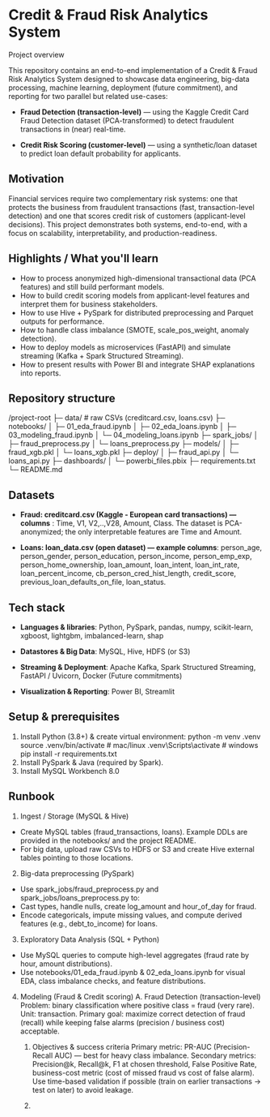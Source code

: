 # Credit & Fraud Risk Analytics System
Project overview

This repository contains an end-to-end implementation of a Credit & Fraud Risk Analytics System designed to showcase data engineering, big-data processing, machine learning, deployment (future commitment), and reporting for two parallel but related use-cases:

- **Fraud Detection (transaction-level)** — using the Kaggle Credit Card Fraud Detection dataset (PCA-transformed) to detect fraudulent transactions in (near) real-time.

- **Credit Risk Scoring (customer-level)** — using a synthetic/loan dataset to predict loan default probability for applicants.

## Motivation

Financial services require two complementary risk systems: one that protects the business from fraudulent transactions (fast, transaction-level detection) and one that scores credit risk of customers (applicant-level decisions). This project demonstrates both systems, end-to-end, with a focus on scalability, interpretability, and production-readiness.

## Highlights / What you'll learn
- How to process anonymized high-dimensional transactional data (PCA features) and still build performant models.
- How to build credit scoring models from applicant-level features and interpret them for business stakeholders.
- How to use Hive + PySpark for distributed preprocessing and Parquet outputs for performance.
- How to handle class imbalance (SMOTE, scale_pos_weight, anomaly detection).
- How to deploy models as microservices (FastAPI) and simulate streaming (Kafka + Spark Structured Streaming).
- How to present results with Power BI and integrate SHAP explanations into reports.

## Repository structure
/project-root
├─ data/        # raw CSVs (creditcard.csv, loans.csv)
├─ notebooks/
│ ├─ 01_eda_fraud.ipynb
│ ├─ 02_eda_loans.ipynb
│ ├─ 03_modeling_fraud.ipynb
│ └─ 04_modeling_loans.ipynb
├─ spark_jobs/
│ ├─ fraud_preprocess.py
│ └─ loans_preprocess.py
├─ models/
│ ├─ fraud_xgb.pkl
│ └─ loans_xgb.pkl
├─ deploy/
│ ├─ fraud_api.py
│ └─ loans_api.py
├─ dashboards/
│ └─ powerbi_files.pbix
├─ requirements.txt
└─ README.md

## Datasets

- **Fraud: creditcard.csv (Kaggle - European card transactions) — columns** : Time, V1, V2,..,V28, Amount, Class. The dataset is PCA-anonymized; the only interpretable features are Time and Amount. 

- **Loans: loan_data.csv (open dataset) — example columns**: person_age, person_gender, person_education, person_income, person_emp_exp, person_home_ownership, loan_amount, loan_intent, loan_int_rate, loan_percent_income, cb_person_cred_hist_length, credit_score, previous_loan_defaults_on_file, loan_status.

## Tech stack

- **Languages & libraries**: Python, PySpark, pandas, numpy, scikit-learn, xgboost, lightgbm, imbalanced-learn, shap

- **Datastores & Big Data**: MySQL, Hive, HDFS (or S3)

- **Streaming & Deployment**: Apache Kafka, Spark Structured Streaming, FastAPI / Uvicorn, Docker (Future commitments)

- **Visualization & Reporting**: Power BI, Streamlit

## Setup & prerequisites
  1. Install Python (3.8+) & create virtual environment:
      python -m venv .venv
      source .venv/bin/activate # mac/linux
      .venv\Scripts\activate # windows
       pip install -r requirements.txt
  2. Install PySpark & Java (required by Spark).
  3. Install MySQL Workbench 8.0

## Runbook
1. Ingest / Storage (MySQL & Hive)
- Create MySQL tables (fraud_transactions, loans). Example DDLs are provided in the notebooks/ and the project README.
- For big data, upload raw CSVs to HDFS or S3 and create Hive external tables pointing to those locations.

2. Big-data preprocessing (PySpark)
- Use spark_jobs/fraud_preprocess.py and spark_jobs/loans_preprocess.py to:
- Cast types, handle nulls, create log_amount and hour_of_day for fraud.
- Encode categoricals, impute missing values, and compute derived features (e.g., debt_to_income) for loans.

3. Exploratory Data Analysis (SQL + Python)
- Use MySQL queries to compute high-level aggregates (fraud rate by hour, amount distributions).
- Use notebooks/01_eda_fraud.ipynb & 02_eda_loans.ipynb for visual EDA, class imbalance checks, and feature distributions.

4. Modeling (Fraud & Credit scoring)
   A. Fraud Detection (transaction-level)
      Problem: binary classification where positive class = fraud (very rare).
      Unit: transaction.
      Primary goal: maximize correct detection of fraud (recall) while keeping false alarms (precision / business cost) acceptable.

      1) Objectives & success criteria
      Primary metric: PR-AUC (Precision-Recall AUC) — best for heavy class imbalance.
      Secondary metrics: Precision@k, Recall@k, F1 at chosen threshold, False Positive Rate, business-cost metric (cost of missed fraud vs cost of false alarm).
      Use time-based validation if possible (train on earlier transactions → test on later) to avoid leakage.

     2) 
  
 
  
